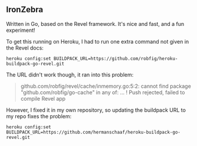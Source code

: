 IronZebra
----------

Written in Go, based on the Revel framework. It's nice and fast, and a fun experiment!

To get this running on Heroku, I had to run one extra command not given in the Revel docs:

    heroku config:set BUILDPACK_URL=https://github.com/robfig/heroku-buildpack-go-revel.git

The URL didn't work though, it ran into this problem:

 >  github.com/robfig/revel/cache/inmemory.go:5:2: cannot find package "github.com/robfig/go-cache" in any of:
 >  ...
 >  !     Push rejected, failed to compile Revel app


However, I fixed it in my own repository, so updating the buildpack URL to my repo fixes the problem:

    heroku config:set BUILDPACK_URL=https://github.com/hermanschaaf/heroku-buildpack-go-revel.git